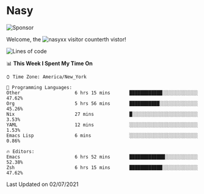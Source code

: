 # Nasy

<!--
<p align="center">
<img height="200" src="https://github-readme-stats.vercel.app/api?username=nasyxx&count_private=true&show_icons=true&theme=dracula&include_all_commits=true"/>
<img height="200" src="https://github-readme-stats.vercel.app/api/top-langs/?username=nasyxx&theme=dracula&hide=html,jupyter+notebook&count_private=true&show_icons=true"/>
</p>

  
----------------
-->

![Sponsor](https://img.shields.io/static/v1.svg?label=Sponsor&message=%E2%9D%A4&logo=GitHub&style=flat&color=pink)
 
Welcome, the ![nasyxx visitor counter](https://count.getloli.com/get/@nasyxx?theme=rule34)th vistor!
 
<!--START_SECTION:waka-->
![Lines of code](https://img.shields.io/badge/From%20Hello%20World%20I%27ve%20Written-5.4%20million%20lines%20of%20code-blue)

📊 **This Week I Spent My Time On** 

```text
⌚︎ Time Zone: America/New_York

💬 Programming Languages: 
Other                    6 hrs 15 mins       ████████████░░░░░░░░░░░░░   47.62% 
Org                      5 hrs 56 mins       ███████████░░░░░░░░░░░░░░   45.26% 
Nix                      27 mins             █░░░░░░░░░░░░░░░░░░░░░░░░   3.53% 
YAML                     12 mins             ░░░░░░░░░░░░░░░░░░░░░░░░░   1.53% 
Emacs Lisp               6 mins              ░░░░░░░░░░░░░░░░░░░░░░░░░   0.86%

🔥 Editors: 
Emacs                    6 hrs 52 mins       █████████████░░░░░░░░░░░░   52.38% 
Zsh                      6 hrs 15 mins       ████████████░░░░░░░░░░░░░   47.62%

```


 Last Updated on 02/07/2021
<!--END_SECTION:waka-->

<!-- ![visitors](https://visitor-badge.laobi.icu/badge?page_id=nasyxx.nasyxx) -->
